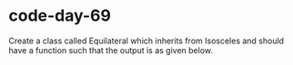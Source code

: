 # code-day-69
Create a class called Equilateral which inherits from Isosceles and should  have a function such that the output is as given below.
